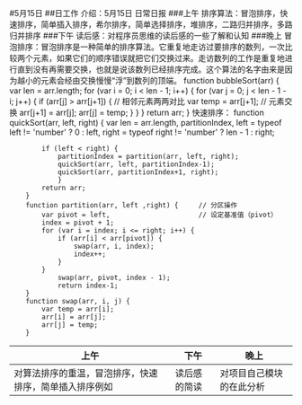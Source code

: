 #5月15日
##日工作
  介绍：5月15日 日常日报
###上午
	排序算法：冒泡排序，快速排序，简单插入排序，希尔排序，简单选择排序，堆排序，二路归并排序，多路归并排序
###下午
	读后感：对程序员思维的读后感的一些了解和认知
###晚上
	冒泡排序：冒泡排序是一种简单的排序算法。它重复地走访过要排序的数列，一次比较两个元素，如果它们的顺序错误就把它们交换过来。走访数列的工作是重复地进行直到没有再需要交换，也就是说该数列已经排序完成。这个算法的名字由来是因为越小的元素会经由交换慢慢“浮”到数列的顶端。 
		function bubbleSort(arr) {
    		var len = arr.length;
    		for (var i = 0; i < len - 1; i++) {
        		for (var j = 0; j < len - 1 - i; j++) {
            		if (arr[j] > arr[j+1]) {        // 相邻元素两两对比
                		var temp = arr[j+1];        // 元素交换
                		arr[j+1] = arr[j];
                		arr[j] = temp;
            	}
        	}
    	}
    	return arr;
	}
	快速排序：
		function quickSort(arr, left, right) {
    		var len = arr.length,
        	partitionIndex,
        	left = typeof left != 'number' ? 0 : left,
        	right = typeof right != 'number' ? len - 1 : right;
 
    		if (left < right) {
        		partitionIndex = partition(arr, left, right);
        		quickSort(arr, left, partitionIndex-1);
        		quickSort(arr, partitionIndex+1, right);
    			}
    		return arr;
		}
		function partition(arr, left ,right) {     // 分区操作
    		var pivot = left,                      // 设定基准值（pivot）
        	index = pivot + 1;
    		for (var i = index; i <= right; i++) {
        		if (arr[i] < arr[pivot]) {
            		swap(arr, i, index);
            		index++;
        		}       
    		}
    			swap(arr, pivot, index - 1);
    			return index-1;
		}
		function swap(arr, i, j) {
    		var temp = arr[i];
    		arr[i] = arr[j];
    		arr[j] = temp;
		}
		
上午|下午|晚上
---|---|---|
对算法排序的重温，冒泡排序，快速排序，简单插入排序例如|读后感的简读|对项目自己模块的在此分析|
